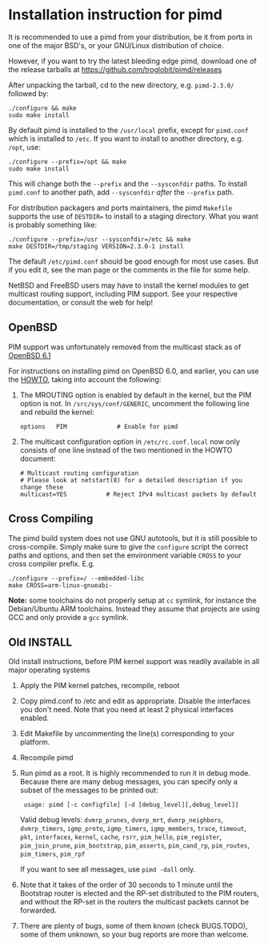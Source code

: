 Installation instruction for pimd
=================================

It is recommended to use a pimd from your distribution, be it from ports
in one of the major BSD's, or your GNU/Linux distribution of choice.

However, if you want to try the latest bleeding edge pimd, download one
of the release tarballs at <https://github.com/troglobit/pimd/releases>

After unpacking the tarball, cd to the new directory, e.g. `pimd-2.3.0/`
followed by:

    ./configure && make
    sudo make install

By default pimd is installed to the `/usr/local` prefix, except for
`pimd.conf` which is installed to `/etc`.  If you want to install to
another directory, e.g. `/opt`, use:

    ./configure --prefix=/opt && make
    sudo make install

This will change both the `--prefix` and the `--sysconfdir` paths.  To
install `pimd.conf` to another path, add `--sysconfdir` *after* the
`--prefix` path.

For distribution packagers and ports maintainers, the pimd `Makefile`
supports the use of `DESTDIR=` to install to a staging directory.  What
you want is probably something like:

    ./configure --prefix=/usr --sysconfdir=/etc && make
    make DESTDIR=/tmp/staging VERSION=2.3.0-1 install

The default `/etc/pimd.conf` should be good enough for most use cases.
But if you edit it, see the man page or the comments in the file for
some help.

NetBSD and FreeBSD users may have to install the kernel modules to get
multicast routing support, including PIM support.  See your respective
documentation, or consult the web for help!


OpenBSD
-------

PIM support was unfortunately removed from the multicast stack as of
[OpenBSD 6.1](https://marc.info/?l=openbsd-cvs&m=148240469327159)

For instructions on installing pimd on OpenBSD 6.0, and earlier, you can
use the [HOWTO](https://troglobit.com/howto-run-pimd-on-openbsd.html),
taking into account the following:

1. The MROUTING option is enabled by default in the kernel, but the PIM
   option is not.  In `/src/sys/conf/GENERIC`, uncomment the following
   line and rebuild the kernel:

   ```
   options   PIM              # Enable for pimd
   ```

2. The multicast configuration option in `/etc/rc.conf.local` now only
   consists of one line instead of the two mentioned in the HOWTO
   document:

   ```
   # Multicast routing configuration
   # Please look at netstart(8) for a detailed description if you change these
   multicast=YES           # Reject IPv4 multicast packets by default
   ```


Cross Compiling
---------------

The pimd build system does not use GNU autotools, but it is still
possible to cross-compile.  Simply make sure to give the `configure`
script the correct paths and options, and then set the environment
variable `CROSS` to your cross compiler prefix.  E.g.

    ./configure --prefix=/ --embedded-libc
    make CROSS=arm-linux-gnueabi-

**Note:** some toolchains do not properly setup at `cc` symlink, for
  instance the Debian/Ubuntu ARM toolchains.  Instead they assume that
  projects are using GCC and only provide a `gcc` symlink.


Old INSTALL
-----------

Old install instructions, before PIM kernel support was readily
available in all major operating systems

1. Apply the PIM kernel patches, recompile, reboot

2. Copy pimd.conf to /etc and edit as appropriate.  Disable the
   interfaces you don't need. Note that you need at least 2 physical
   interfaces enabled.

3. Edit Makefile by uncommenting the line(s) corresponding to your platform.

4. Recompile pimd

5. Run pimd as a root. It is highly recommended to run it in debug mode.
   Because there are many debug messages, you can specify only a subset of
   the messages to be printed out:

        usage: pimd [-c configfile] [-d [debug_level][,debug_level]]

   Valid debug levels: `dvmrp_prunes`, `dvmrp_mrt`, `dvmrp_neighbors`,
   `dvmrp_timers`, `igmp_proto`, `igmp_timers`, `igmp_members`, `trace`,
   `timeout`, `pkt`, `interfaces`, `kernel`, `cache`, `rsrr`,
   `pim_hello`, `pim_register`, `pim_join_prune`, `pim_bootstrap`,
   `pim_asserts`, `pim_cand_rp`, `pim_routes`, `pim_timers`, `pim_rpf`

   If you want to see all messages, use `pimd -dall` only.

6. Note that it takes of the order of 30 seconds to 1 minute until the
   Bootstrap router is elected and the RP-set distributed to the PIM
   routers, and without the RP-set in the routers the multicast packets
   cannot be forwarded.

7. There are plenty of bugs, some of them known (check BUGS.TODO), some of
   them unknown, so your bug reports are more than welcome.


